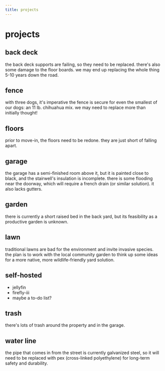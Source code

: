 ```yaml
---
title: projects
---
```


# projects

## back deck

the back deck supports are failing, so they need to be replaced. there's also some damage to the floor boards. we may end up replacing the whole thing 5-10 years down the road.

## fence

with three dogs, it's imperative the fence is secure for even the smallest of our dogs: an 11 lb. chihuahua mix. we may need to replace more than initially thought!

## floors

prior to move-in, the floors need to be redone. they are just short of falling apart.

## garage

the garage has a semi-finished room above it, but it is painted close to black, and the stairwell's insulation is incomplete. there is some flooding near the doorway, which will require a french drain (or similar solution). it also lacks gutters.

## garden

there is currently a short raised bed in the back yard, but its feasibility as a productive garden is unknown.

## lawn

traditional lawns are bad for the environment and invite invasive species. the plan is to work with the local community garden to think up some ideas for a more native, more wildlife-friendly yard solution.

## self-hosted

- jellyfin
- firefly-iii
- maybe a to-do list?

## trash

there's lots of trash around the property and in the garage.

## water line

the pipe that comes in from the street is currently galvanized steel, so it will need to be replaced with pex (cross-linked polyethylene) for long-term safety and durability.